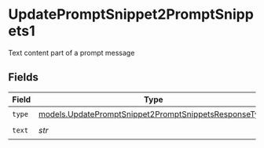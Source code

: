 # UpdatePromptSnippet2PromptSnippets1

Text content part of a prompt message


## Fields

| Field                                                                                                                | Type                                                                                                                 | Required                                                                                                             | Description                                                                                                          |
| -------------------------------------------------------------------------------------------------------------------- | -------------------------------------------------------------------------------------------------------------------- | -------------------------------------------------------------------------------------------------------------------- | -------------------------------------------------------------------------------------------------------------------- |
| `type`                                                                                                               | [models.UpdatePromptSnippet2PromptSnippetsResponseType](../models/updatepromptsnippet2promptsnippetsresponsetype.md) | :heavy_check_mark:                                                                                                   | N/A                                                                                                                  |
| `text`                                                                                                               | *str*                                                                                                                | :heavy_check_mark:                                                                                                   | N/A                                                                                                                  |